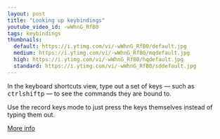 ```yaml
---
layout: post
title: "Looking up keybindings"
youtube_video_id: -wWhnG_RfB0
tags: keybindings
thumbnails:
  default: https://i.ytimg.com/vi/-wWhnG_RfB0/default.jpg
  medium: https://i.ytimg.com/vi/-wWhnG_RfB0/mqdefault.jpg
  high: https://i.ytimg.com/vi/-wWhnG_RfB0/hqdefault.jpg
  standard: https://i.ytimg.com/vi/-wWhnG_RfB0/sddefault.jpg
---
```


In the keyboard shortcuts view, type out a set of keys — such as <kbd>ctrl</kbd><kbd>shift</kbd>p — to see the commands they are bound to.

Use the record keys mode to just press the keys themselves instead of typing them out.

[More info](https://code.visualstudio.com/docs/getstarted/keybindings)